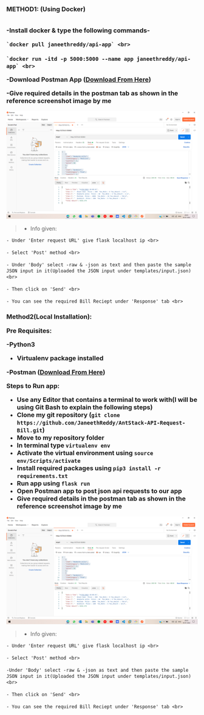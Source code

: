 <h3>
  METHOD1: (Using Docker) <br> <br>
  
  -Install docker & type the following commands- <br>
  
    `docker pull janeethreddy/api-app` <br>
  
    `docker run -itd -p 5000:5000 --name app janeethreddy/api-app` <br>
  
  -Download Postman App ([Download From Here](https://www.postman.com/downloads/))  <br>
  
  -Give required details in the postman tab as shown in the reference screenshot image by me <br> </h3>
  
  ![Reference Screenshot](https://github.com/JaneethReddy/AntStack-API-Request-Bill/blob/2afbc32515613be47d71b50500c27dc9ad3415eb/Screenshot%20(186).png)  <br>
  
  
  >- Info given: <br>
  >
    - Under 'Enter request URL' give flask localhost ip <br>
    
    - Select 'Post' method <br>
    
    - Under 'Body' select -raw & -json as text and then paste the sample JSON input in it(Uploaded the JSON input under templates/input.json)<br>
    
    - Then click on 'Send' <br>
    
    - You can see the required Bill Reciept under 'Response' tab <br>
  
 <h3>Method2(Local Installation):
  
  
  Pre Requisites: <br>

  -Python3 <br>
  - Virtualenv package installed <br>
  
  -Postman ([Download From Here](https://www.postman.com/downloads/))  <br>
  
 
 Steps to Run app: <br>
  - Use any Editor that contains a terminal to work with(I will be using Git Bash to explain the following steps) <br>
  - Clone my git repository (`git clone https://github.com/JaneethReddy/AntStack-API-Request-Bill.git`) <br>
  - Move to my repository folder <br>
  - In terminal type `virtualenv env` <br>
  - Activate the virtual environment using `source env/Scripts/activate` <br>
  - Install required packages using `pip3 install -r requirements.txt` <br>
  - Run app using `flask run` <br>
  - Open Postman app to post json api requests to our app <br>
  - Give required details in the postman tab as shown in the reference screenshot image by me <br> </h3> 
  
  ![Reference Screenshot](https://github.com/JaneethReddy/AntStack-API-Request-Bill/blob/2afbc32515613be47d71b50500c27dc9ad3415eb/Screenshot%20(186).png)  <br>
  
  
  >- Info given: <br>
  >
    - Under 'Enter request URL' give flask localhost ip <br>
    
    - Select 'Post' method <br>
    
    -Under 'Body' select -raw & -json as text and then paste the sample JSON input in it(Uploaded the JSON input under templates/input.json)<br>
    
    - Then click on 'Send' <br>
    
    - You can see the required Bill Reciept under 'Response' tab <br>
  
